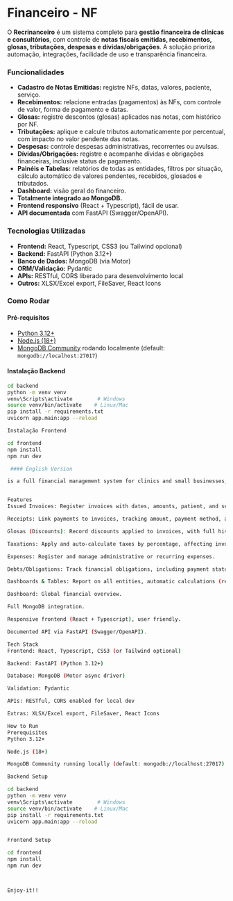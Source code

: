 # Financeiro - NF


O **Recrinanceiro** é um sistema completo para **gestão financeira de clínicas e consultórios**, com controle de **notas fiscais emitidas, recebimentos, glosas, tributações, despesas e dívidas/obrigações**. A solução prioriza automação, integrações, facilidade de uso e transparência financeira.

### Funcionalidades

- **Cadastro de Notas Emitidas:** registre NFs, datas, valores, paciente, serviço.
- **Recebimentos:** relacione entradas (pagamentos) às NFs, com controle de valor, forma de pagamento e datas.
- **Glosas:** registre descontos (glosas) aplicados nas notas, com histórico por NF.
- **Tributações:** aplique e calcule tributos automaticamente por percentual, com impacto no valor pendente das notas.
- **Despesas:** controle despesas administrativas, recorrentes ou avulsas.
- **Dívidas/Obrigações:** registre e acompanhe dívidas e obrigações financeiras, inclusive status de pagamento.
- **Painéis e Tabelas:** relatórios de todas as entidades, filtros por situação, cálculo automático de valores pendentes, recebidos, glosados e tributados.
- **Dashboard:** visão geral do financeiro.
- **Totalmente integrado ao MongoDB.**
- **Frontend responsivo** (React + Typescript), fácil de usar.
- **API documentada** com FastAPI (Swagger/OpenAPI).

### Tecnologias Utilizadas

- **Frontend:** React, Typescript, CSS3 (ou Tailwind opcional)
- **Backend:** FastAPI (Python 3.12+)
- **Banco de Dados:** MongoDB (via Motor)
- **ORM/Validação:** Pydantic
- **APIs:** RESTful, CORS liberado para desenvolvimento local
- **Outros:** XLSX/Excel export, FileSaver, React Icons

### Como Rodar

#### Pré-requisitos

- [Python 3.12+](https://www.python.org/downloads/)
- [Node.js (18+)](https://nodejs.org/en)
- [MongoDB Community](https://www.mongodb.com/try/download/community) rodando localmente (default: `mongodb://localhost:27017`)

#### Instalação Backend

```bash
cd backend
python -m venv venv
venv\Scripts\activate        # Windows
source venv/bin/activate    # Linux/Mac
pip install -r requirements.txt
uvicorn app.main:app --reload

Instalação Frontend

cd frontend
npm install
npm run dev

 #### English Version

is a full financial management system for clinics and small businesses, handling issued invoices, receipts, discounts (glosas), taxes, expenses, and debts/obligations. Designed for automation, integration, and an intuitive experience.


Features
Issued Invoices: Register invoices with dates, amounts, patient, and services.

Receipts: Link payments to invoices, tracking amount, payment method, and date.

Glosas (Discounts): Record discounts applied to invoices, with full history per invoice.

Taxations: Apply and auto-calculate taxes by percentage, affecting invoice pending value.

Expenses: Register and manage administrative or recurring expenses.

Debts/Obligations: Track financial obligations, including payment status.

Dashboards & Tables: Report on all entities, automatic calculations (received, pending, discounted, taxed).

Dashboard: Global financial overview.

Full MongoDB integration.

Responsive frontend (React + Typescript), user friendly.

Documented API via FastAPI (Swagger/OpenAPI).

Tech Stack
Frontend: React, Typescript, CSS3 (or Tailwind optional)

Backend: FastAPI (Python 3.12+)

Database: MongoDB (Motor async driver)

Validation: Pydantic

APIs: RESTful, CORS enabled for local dev

Extras: XLSX/Excel export, FileSaver, React Icons

How to Run
Prerequisites
Python 3.12+

Node.js (18+)

MongoDB Community running locally (default: mongodb://localhost:27017)

Backend Setup

cd backend
python -m venv venv
venv\Scripts\activate        # Windows
source venv/bin/activate    # Linux/Mac
pip install -r requirements.txt
uvicorn app.main:app --reload


Frontend Setup

cd frontend
npm install
npm run dev



Enjoy-it!!
